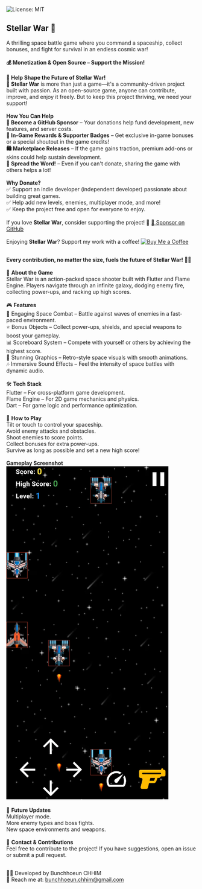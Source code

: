 ![License: MIT](https://img.shields.io/badge/license-MIT-blue.svg)

<h2>Stellar War 🚀</h2>

A thrilling space battle game where you command a spaceship, collect bonuses, and fight for survival in an endless cosmic war!<br><br>
**💰 Monetization & Open Source – Support the Mission!**<br><br>
**🌟 Help Shape the Future of Stellar War!**<br>
**🚀 Stellar War** is more than just a game—it's a community-driven project built with passion. As an open-source game, anyone can contribute, improve, and enjoy it freely. But to keep this project thriving, we need your support!<br><br>
**How You Can Help**<br>
**💖 Become a GitHub Sponsor** – Your donations help fund development, new features, and server costs.<br>
**🎯 In-Game Rewards & Supporter Badges** – Get exclusive in-game bonuses or a special shoutout in the game credits!<br>
**🛍️ Marketplace Releases** – If the game gains traction, premium add-ons or skins could help sustain development.<br>
**📢 Spread the Word!** – Even if you can't donate, sharing the game with others helps a lot!<br><br>
**Why Donate?**<br>
✅ Support an indie developer (independent developer) passionate about building great games.<br>
✅ Help add new levels, enemies, multiplayer mode, and more!<br>
✅ Keep the project free and open for everyone to enjoy.<br><br>
If you love **Stellar War**, consider supporting the project! 🚀 [💙 Sponsor on GitHub](https://github.com/sponsors/bunchhoeuninfo)  <br><br>
Enjoying **Stellar War**? Support my work with a coffee!
[![Buy Me a Coffee](https://www.buymeacoffee.com/assets/img/guidelines/download-assets-sm-1.svg)](https://buymeacoffee.com/bunchhoeunn)<br><br>

**Every contribution, no matter the size, fuels the future of Stellar War! 🚀✨**<br><br>
📜 **About the Game**<br>
Stellar War is an action-packed space shooter built with Flutter and Flame Engine. Players navigate through an infinite galaxy, dodging enemy fire, collecting power-ups, and racking up high scores.<br><br>
🎮 **Features**<br>
🚀 Engaging Space Combat – Battle against waves of enemies in a fast-paced environment.<br>
⭐ Bonus Objects – Collect power-ups, shields, and special weapons to boost your gameplay.<br>
📊 Scoreboard System – Compete with yourself or others by achieving the highest score.<br>
🎨 Stunning Graphics – Retro-style space visuals with smooth animations.<br>
🎶 Immersive Sound Effects – Feel the intensity of space battles with dynamic audio.<br><br>
🛠️ **Tech Stack**<br>
Flutter – For cross-platform game development.<br>
Flame Engine – For 2D game mechanics and physics.<br>
Dart – For game logic and performance optimization.<br><br>
🚀 **How to Play**<br>
Tilt or touch to control your spaceship.<br>
Avoid enemy attacks and obstacles.<br>
Shoot enemies to score points.<br>
Collect bonuses for extra power-ups.<br>
Survive as long as possible and set a new high score!<br><br>
**Gameplay Screenshot**<br>
![Game Screenshot](assets/images/game_image.PNG)<br><br>
📌 **Future Updates**<br>
Multiplayer mode.<br>
More enemy types and boss fights.<br>
New space environments and weapons.<br><br>
📧 **Contact & Contributions**<br>
Feel free to contribute to the project! If you have suggestions, open an issue or submit a pull request.<br><br>

👨‍💻 Developed by Bunchhoeun CHHIM<br>
📩 Reach me at: bunchhoeun.chhim@gmail.com<br>
